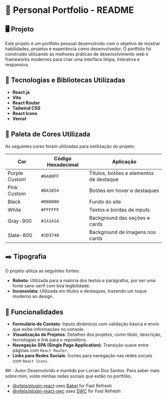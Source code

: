 # 📑 Personal Portfolio - README

## 🖥️ Projeto

Este projeto é um portfólio pessoal desenvolvido com o objetivo de mostrar habilidades, projetos e experiência como desenvolvedor. O portfólio foi construído utilizando as melhores práticas de desenvolvimento web e frameworks modernos para criar uma interface limpa, interativa e responsiva.

## 🚀 Tecnologias e Bibliotecas Utilizadas

- **React.js**
- **Vite**
- **React Router**
- **Tailwind CSS**
- **React Icons**
- **Vercel**

## 🎨 Paleta de Cores Utilizada

As seguintes cores foram utilizadas para estilização do projeto:

| Cor               | Código Hexadecimal | Aplicação                              |
|-------------------|--------------------|----------------------------------------|
| Purple Custom     | `#6A00FF`          | Títulos, botões e elementos de destaque |
| Pink Custom       | `#DA1854`          | Botões em hover e destaques            |
| Black             | `#000000`          | Fundo do site                          |
| White             | `#FFFFFF`          | Textos e bordas de inputs              |
| Gray-900          | `#1A1A1A`          | Background das seções e cards          |
| Slate-800         | `#2D3748`          | Background de imagens nos cards        |

## ✒️ Tipografia
O projeto utiliza as seguintes fontes:

- **Roboto**: Utilizada para a maioria dos textos e parágrafos, por ser uma fonte sans-serif com boa legibilidade.
- **Inconsolata**: Utilizada em títulos e destaques, trazendo um toque moderno ao design.

## 🌟 Funcionalidades

- **Formulário de Contato**: Inputs dinâmicos com validação básica e envio que exibe informações no console.
- **Visualização de Projetos**: Detalhes dos projetos, como título, descrição, tecnologias e link para o repositório.
- **Navegação SPA (Single Page Application)**: Transição suave entre páginas com `React Router`.
- **Links para Redes Sociais**: Ícones para navegação nas redes sociais com `React Icons`.


##💡 Autor
Desenvolvido e mantido por Lorran Dos Santos. Para saber mais sobre mim, visite minhas redes sociais que estão no portfólio.

- [@vitejs/plugin-react](https://github.com/vitejs/vite-plugin-react/blob/main/packages/plugin-react/README.md) uses [Babel](https://babeljs.io/) for Fast Refresh
- [@vitejs/plugin-react-swc](https://github.com/vitejs/vite-plugin-react-swc) uses [SWC](https://swc.rs/) for Fast Refresh
